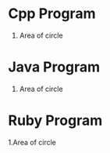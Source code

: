 

# Cpp Program

1. Area of circle

#  Java Program

1. Area of circle

# Ruby Program

 1.Area of circle


